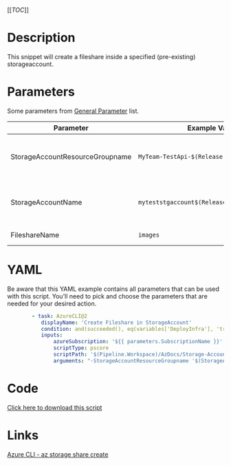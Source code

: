 [[_TOC_]]

# Description

This snippet will create a fileshare inside a specified (pre-existing) storageaccount.

# Parameters

Some parameters from [General Parameter](/Azure/Azure-CLI-Snippets) list.

| Parameter                       | Example Value                                | Description                                           |
| ------------------------------- | -------------------------------------------- | ----------------------------------------------------- |
| StorageAccountResourceGroupname | `MyTeam-TestApi-$(Release.EnvironmentName)`  | The resourcegroup where the storageaccount resides in |
| StorageAccountName              | `myteststgaccount$(Release.EnvironmentName)` | The name of the storageaccount which will be used     |
| FileshareName                   | `images`                                     | The name of the fileshare                             |

# YAML

Be aware that this YAML example contains all parameters that can be used with this script. You'll need to pick and choose the parameters that are needed for your desired action.

```yaml
        - task: AzureCLI@2
           displayName: 'Create Fileshare in StorageAccount'
           condition: and(succeeded(), eq(variables['DeployInfra'], 'true'))
           inputs:
               azureSubscription: '${{ parameters.SubscriptionName }}'
               scriptType: pscore
               scriptPath: '$(Pipeline.Workspace)/AzDocs/Storage-Accounts/Create-Fileshare-in-StorageAccount.ps1'
               arguments: "-StorageAccountResourceGroupname '$(StorageAccountResourceGroupname)' -StorageAccountName '$(StorageAccountName)' -FileshareName '$(FileshareName)'"
```

# Code

[Click here to download this script](../../../../src/Storage-Accounts/Create-Fileshare-in-Storageaccount.ps1)

# Links

[Azure CLI - az storage share create](https://docs.microsoft.com/en-us/cli/azure/storage/share?view=azure-cli-latest#az_storage_share_create)
